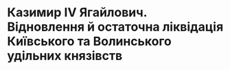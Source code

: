 # Казимир IV Ягайлович. Відновлення й остаточна ліквідація Київського та Волинського удільних князівств

